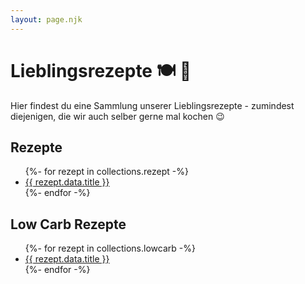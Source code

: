 ```yaml
---
layout: page.njk
---
```


# Lieblingsrezepte 🍽 🍷

Hier findest du eine Sammlung unserer Lieblingsrezepte - zumindest diejenigen,
die wir auch selber gerne mal kochen 😉

## Rezepte

<ul>
{%- for rezept in collections.rezept -%}
  <li>
    <a href="{{ rezept.url }}">{{ rezept.data.title }}</a>
  </li>
{%- endfor -%}
</ul>

## Low Carb Rezepte

<ul>
{%- for rezept in collections.lowcarb -%}
  <li>
    <a href="{{ rezept.url }}">{{ rezept.data.title }}</a>
  </li>
{%- endfor -%}
</ul>